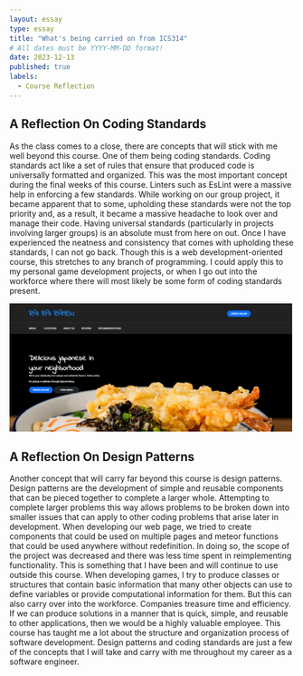```yaml
---
layout: essay
type: essay
title: "What's being carried on from ICS314"
# All dates must be YYYY-MM-DD format!
date: 2023-12-13
published: true
labels:
  - Course Reflection
---
```


## A Reflection On Coding Standards ##
As the class comes to a close, there are concepts that will stick with me well beyond this course. One of them being coding standards. Coding standards act like a set of rules that ensure that produced code is universally formatted and organized. This was the most important concept during the final weeks of this course. Linters such as EsLint were a massive help in enforcing a few standards. While working on our group project, it became apparent that to some, upholding these standards were not the top priority and, as a result, it became a massive headache to look over and manage their code. Having universal standards (particularly in projects involving larger groups) is an absolute must from here on out. Once I have experienced the neatness and consistency that comes with upholding these standards, I can not go back. Though this is a web development-oriented course, this stretches to any branch of programming. I could apply this to my personal game development projects, or when I go out into the workforce where there will most likely be some form of coding standards present. 

<p float="left">
  <img width="500px" class="rounded pe-4" src="../img/Bootstrap_vs_CSS/BootstrapSite.png">
</p>

## A Reflection On Design Patterns ##
Another concept that will carry far beyond this course is design patterns. Design patterns are the development of simple and reusable components that can be pieced together to complete a larger whole. Attempting to complete larger problems this way allows problems to be broken down into smaller issues that can apply to other coding problems that arise later in development. When developing our web page, we tried to create components that could be used on multiple pages and meteor functions that could be used anywhere without redefinition. In doing so, the scope of the project was decreased and there was less time spent in reimplementing functionality. This is something that I have been and will continue to use outside this course. When developing games, I try to produce classes or structures that contain basic information that many other objects can use to define variables or provide computational information for them. But this can also carry over into the workforce. Companies treasure time and efficiency. If we can produce solutions in a manner that is quick, simple, and reusable to other applications, then we would be a highly valuable employee.
This course has taught me a lot about the structure and organization process of software development. Design patterns and coding standards are just a few of the concepts that I will take and carry with me throughout my career as a software engineer. 
 
 

